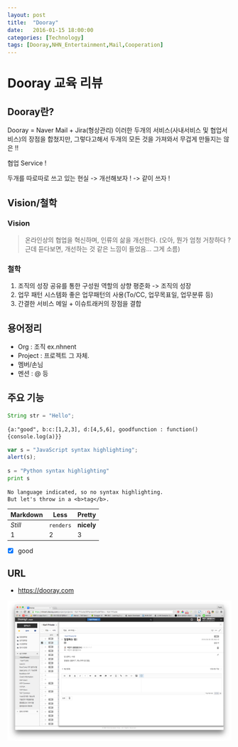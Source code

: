 ```yaml
---
layout: post
title:  "Dooray"
date:   2016-01-15 18:00:00
categories: [Technology]
tags: [Dooray,NHN_Entertainment,Mail,Cooperation]
---
```



# Dooray 교육 리뷰

## Dooray란?
Dooray = Naver Mail + Jira(형상관리)
이러한 두개의 서비스(사내서비스 및 협업서비스)의 장점을 합쳤지만, 그렇다고해서 두개의 모든 것을 가져와서 무겁게 만들지는 않은 !!

협업 Service !

두개를 따로따로 쓰고 있는 현실 -> 개선해보자 ! -> 같이 쓰자 !



## Vision/철학

### Vision

> 온라인상의 협업을 혁신하며, 인류의 삶을 개선한다.
> (오아, 뭔가 엄청 거창하다 ? 근데 듣다보면, 개선하는 것 같은 느낌이 들었음... 그게 소름)

### 철학

1. 조직의 성장
    공유를 통한 구성원 역할의 상향 평준화 -> 조직의 성장
2. 업무 패턴 시스템화
    좋은 업무패턴의 사용(To/CC, 업무목표일, 업무분류 등)
3. 간결한 서비스
    메일 + 이슈트래커의 장점을 결합

## 용어정리
- Org : 조직 ex.nhnent
- Project : 프로젝트 그 자체.
- 멤버/손님
- 멘션 : @ 등

## 주요 기능
```java
String str = "Hello";
```

```json:prettify
{a:"good", b:c:[1,2,3], d:[4,5,6], goodfunction : function(){console.log(a)}}
```

```javascript
var s = "JavaScript syntax highlighting";
alert(s);
```
 
```python
s = "Python syntax highlighting"
print s
```
 
```
No language indicated, so no syntax highlighting. 
But let's throw in a <b>tag</b>.
```

Markdown | Less | Pretty
--- | --- | ---
*Still* | `renders` | **nicely**
1 | 2 | 3
 
 
- [x] good


## URL
- https://dooray.com


![Dooray](/assets/images/dooray.png)